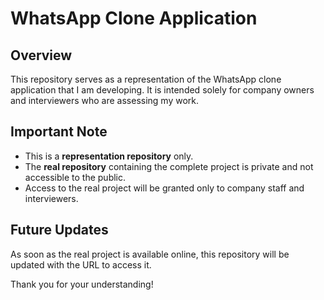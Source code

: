 # WhatsApp Clone Application

## Overview
This repository serves as a representation of the WhatsApp clone application that I am developing. It is intended solely for company owners and interviewers who are assessing my work.

## Important Note
- This is a **representation repository** only. 
- The **real repository** containing the complete project is private and not accessible to the public.
- Access to the real project will be granted only to company staff and interviewers.

## Future Updates
As soon as the real project is available online, this repository will be updated with the URL to access it.

Thank you for your understanding!

